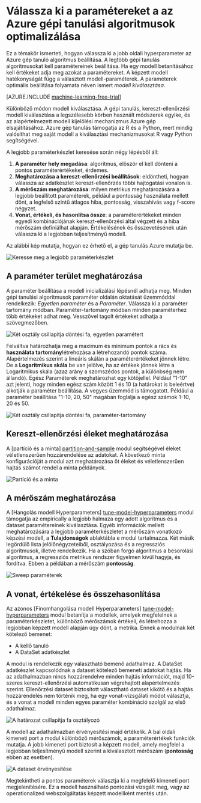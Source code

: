 <properties
    pageTitle="Válassza ki a az Azure gépi tanulási algoritmusok optimalizálása paramétereket |}] A Microsoft Azure"
    description="Válassza ki az Azure gép tanuló algoritmus beállítása az optimális paraméter ismerteti."
    services="machine-learning"
    documentationCenter=""
    authors="bradsev"
    manager="jhubbard"
    editor="cgronlun"/>

<tags
    ms.service="machine-learning"
    ms.workload="data-services"
    ms.tgt_pltfrm="na"
    ms.devlang="na"
    ms.topic="article"
    ms.date="09/12/2016"
    ms.author="bradsev" />


# <a name="choose-parameters-to-optimize-your-algorithms-in-azure-machine-learning"></a>Válassza ki a paramétereket a az Azure gépi tanulási algoritmusok optimalizálása

Ez a témakör ismerteti, hogyan válassza ki a jobb oldali hyperparameter az Azure gép tanuló algoritmus beállítása. A legtöbb gépi tanulás algoritmusokat kell paramétereinek beállítása. Ha egy modell betanításához kell értékeket adja meg azokat a paramétereket. A képzett modell hatékonyságát függ a választott modell-paraméterek. A paraméterek optimális beállítása folyamata néven ismert *modell kiválasztása*.

[AZURE.INCLUDE [machine-learning-free-trial](../../includes/machine-learning-free-trial.md)]

Különböző módon modell kiválasztása. A gépi tanulás, kereszt-ellenőrzési modell kiválasztása a legszélesebb körben használt módszerek egyike, és az alapértelmezett modell kijelölési mechanizmus Azure gép elsajátításához. Azure gép tanulás támogatja az R és a Python, mert mindig valósíthat meg saját modell a kiválasztási mechanizmusokat R vagy Python segítségével.

A legjobb paraméterkészlet keresése során négy lépésből áll:

1.  **A paraméter hely megadása**: algoritmus, először el kell dönteni a pontos paraméterértékeket, érdemes.
2.  **Meghatározása a kereszt-ellenőrzési beállítások**: eldöntheti, hogyan válassza az adatkészlet kereszt-ellenőrzés többi hajtogatási vonalon is.
3.  **A mérőszám meghatározása**: milyen metrikus meghatározására a legjobb beállított paraméterek, például a pontosság használata mellett dönt, a legfelső szintű átlagos hiba, pontosság, visszahívás vagy f-score négyzet.
4.  **Vonat, értékeli, és hasonlítsa össze**: a paraméterértékeket minden egyedi kombinációjának kereszt-ellenőrzési által végzett és a hiba mérőszám definiálhat alapján. Értékelésének és összevetésének után válassza ki a legjobban teljesítményű modell.

Az alábbi kép mutatja, hogyan ez érhető el, a gép tanulás Azure mutatja be.

![Keresse meg a legjobb paraméterkészlet](./media/machine-learning-algorithm-parameters-optimize/fig1.png)

## <a name="define-the-parameter-space"></a>A paraméter terület meghatározása
A paraméter beállítása a modell inicializálási lépésnél adhatja meg. Minden gépi tanulási algoritmusok paraméter oldalán oktatását üzemmóddal rendelkezik: *Egyetlen paraméter* és a *Paraméter*. Válassza ki a paraméter tartomány módban. Paraméter-tartomány módban minden paraméterhez több értékeket adhat meg. Vesszővel tagolt értékeket adhatja a szövegmezőben.

![Két osztály csillapítja döntési fa, egyetlen paramétert](./media/machine-learning-algorithm-parameters-optimize/fig2.png)

 Felváltva határozhatja meg a maximum és minimum pontok a rács és **használata tartomány**létrehozása a létrehozandó pontok száma. Alapértelmezés szerint a lineáris skálán a paraméterértékeket jönnek létre. De a **Logaritmikus skála** be van jelölve, ha az értékek jönnek létre a Logaritmikus skála (azaz arány a szomszédos pontok, a különbség nem állandó). Egész Paraméterek meghatározhat egy kötőjellel. Például "1-10" azt jelenti, hogy minden egész szám között 1 és 10 (a határokat is beleértve) alkotják a paraméter beállítása. A vegyes üzemmód is támogatott. Például a paraméter beállítása "1-10, 20, 50" magában foglalja a egész számok 1-10, 20 és 50.

![Két osztály csillapítja döntési fa, paraméter-tartomány](./media/machine-learning-algorithm-parameters-optimize/fig3.png)

## <a name="define-cross-validation-folds"></a>Kereszt-ellenőrzési éleket meghatározása
A [partíció és a minta] [ partition-and-sample] modul segítségével éleket véletlenszerűen hozzárendelése az adatokat. A következő minta konfigurációját a modul azt meghatározása öt éleket és véletlenszerűen hajtás számot rendel a minta példányok.

![Partíció és a minta](./media/machine-learning-algorithm-parameters-optimize/fig4.png)


## <a name="define-the-metric"></a>A mérőszám meghatározása
A [Hangolás modell Hyperparameters] [ tune-model-hyperparameters] modul támogatja az empirically a legjobb halmaza egy adott algoritmus és a dataset paramétereinek kiválasztása. Egyéb információk mellett meghatározására a legjobb paraméterkészletet a mérőszám vonatkozó képzési modell, a **Tulajdonságok** ablaktábla e modul tartalmazza. Két másik legördülő lista jelölőnégyzeteiből, osztályozása és a regressziós algoritmusok, illetve rendelkezik. Ha a szóban forgó algoritmus a besorolási algoritmus, a regressziós metrikus rendszer figyelmen kívül hagyja, és fordítva. Ebben a példában a mérőszám **pontosság**.   

![Sweep paraméterek](./media/machine-learning-algorithm-parameters-optimize/fig5.png)

## <a name="train-evaluate-and-compare"></a>A vonat, értékelése és összehasonlítása  
Az azonos [Finomhangolása modell Hyperparameters] [ tune-model-hyperparameters] modul betanítja a modellek, amelyek megfelelnek a paraméterkészletet, különböző mérőszámok értékeli, és létrehozza a legjobban képzett modell alapján úgy dönt, a metrika. Ennek a modulnak két kötelező bemenet:

* A kellő tanuló
* A DataSet adatkészlet

A modul is rendelkezik egy választható bemenő adathalmaz. A DataSet adatkészlet kapcsolódnak a dataset kötelező bemeneti adatokat hajtás. Ha az adathalmazban nincs hozzárendelve minden hajtás információt, majd 10-szeres kereszt-ellenőrzési automatikusan végrehajtott alapértelmezés szerint. Ellenőrzési dataset biztosított választható dataset kikötő és a hajtás hozzárendelés nem történik meg, ha egy vonat-vizsgálati módot választja, és a vonat a modell minden egyes paraméter kombináció szolgál az első adathalmaz.

![A határozat csillapítja fa osztályozó](./media/machine-learning-algorithm-parameters-optimize/fig6a.png)

A modell az adathalmazban érvényesítési majd értékelik. A bal oldali kimeneti port a modul különböző mérőszámok, a paraméterértékek funkciók mutatja. A jobb kimeneti port biztosít a képzett modell, amely megfelel a legjobban teljesítményű modell szerint a kiválasztott mérőszám (**pontosság** ebben az esetben).  

![A dataset érvényesítése](./media/machine-learning-algorithm-parameters-optimize/fig6b.png)

Megtekintheti a pontos paraméterek választja ki a megfelelő kimeneti port megjelenítésére. Ez a modell használható pontozási vizsgált meg, vagy az operationalized webszolgáltatás képzett modellként mentés után.

<!-- Module References -->
[partition-and-sample]: https://msdn.microsoft.com/library/azure/a8726e34-1b3e-4515-b59a-3e4a475654b8/
[tune-model-hyperparameters]: https://msdn.microsoft.com/library/azure/038d91b6-c2f2-42a1-9215-1f2c20ed1b40/

